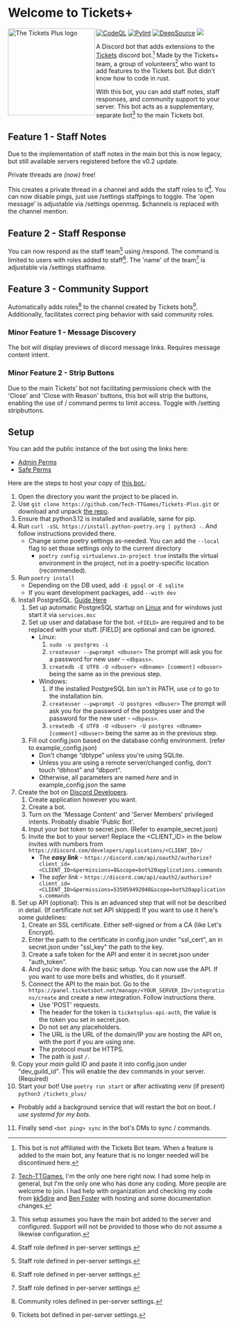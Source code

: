 # Welcome to Tickets+

<img align="left" src="https://raw.githubusercontent.com/Tech-TTGames/Tickets-Plus/main/branding/rounded.png" height="200" width="200" alt="The Tickets Plus logo"/>

[![CodeQL](https://github.com/Tech-TTGames/Tickets-Plus/actions/workflows/codeql.yml/badge.svg?branch=main)](https://github.com/Tech-TTGames/Tickets-Plus/actions/workflows/codeql.yml) [![Pylint](https://github.com/Tech-TTGames/Tickets-Plus/actions/workflows/pylint.yml/badge.svg?branch=main)](https://github.com/Tech-TTGames/Tickets-Plus/actions/workflows/pylint.yml) [![DeepSource](https://deepsource.io/gh/Tech-TTGames/Tickets-Plus.svg/?label=active+issues&show_trend=true&token=ourUeg696DFMDcZDoZi0ZqGn)](https://deepsource.io/gh/Tech-TTGames/Tickets-Plus/?ref=repository-badge) [![](https://shields.tosdr.org/en_9853.svg)](https://tosdr.org/en/service/9853)

A Discord bot that adds extensions to the [Tickets](https://github.com/TicketsBot) discord bot.[^1]
Made by the Tickets+ team, a group of volunteers[^0] who want to add features to the Tickets bot. But didn't know how to code in rust.

With this bot, you can add staff notes, staff responses, and community support to your server.
This bot acts as a supplementary, separate bot[^2] to the main Tickets bot.

## Feature 1 - Staff Notes

Due to the implementation of staff notes in the main bot this is now legacy, but still available servers registered before the v0.2 update.

Private threads are _(now)_ free!

This creates a private thread in a channel and adds the staff roles to it[^3].
You can now disable pings, just use /settings staffpings to toggle.
The 'open message' is adjustable via /settings openmsg. $channels is replaced with the channel mention.

## Feature 2 - Staff Response

You can now respond as the staff team[^3] using /respond.
The command is limited to users with roles added to staff[^3].
The 'name' of the team[^3] is adjustable via /settings staffname.

## Feature 3 - Community Support

Automatically adds roles[^4] to the channel created by Tickets bots[^5].
Additionally, facilitates correct ping behavior with said community roles.

### Minor Feature 1 - Message Discovery

The bot will display previews of discord message links.
Requires message content intent.

### Minor Feature 2 - Strip Buttons

Due to the main Tickets' bot not facilitating permissions check with the 'Close' and 'Close with Reason' buttons, this bot will strip the buttons, enabling the use of / command perms to limit access.
Toggle with /setting stripbuttons.

## Setup

You can add the public instance of the bot using the links here:

- [Admin Perms](https://discord.com/oauth2/authorize?client_id=1079422909812047953&scope=bot+applications.commands&permissions=535059492056)
- [Safe Perms](https://discord.com/oauth2/authorize?client_id=1079422909812047953&scope=bot+applications.commands&permissions=535059492048)

Here are the steps to host your copy of [this bot.](https://github.com/Tech-TTGames/Tickets-Plus):

1. Open the directory you want the project to be placed in.
2. Use `git clone https://github.com/Tech-TTGames/Tickets-Plus.git` or download and unpack [the repo](https://github.com/Tech-TTGames/Tickets-Plus/archive/refs/heads/main.zip).
3. Ensure that python3.12 is installed and available, same for pip.
4. Run `curl -sSL https://install.python-poetry.org | python3 -`. And follow instructions provided there.
   - Change some poetry settings as-needed. You can add the `--local` flag to set those settings only to the current directory
      - `poetry config virtualenvs.in-project true` installs the virtual environment in the project, not in a poetry-specific location (recommended).
5. Run `poetry install`
   - Depending on the DB used, add `-E pgsql` or `-E sqlite`
   - If you want development packages, add `--with dev`
6. Install PostgreSQL. [Guide Here](https://www.postgresql.org/download/)
   1. Set up automatic PostgreSQL startup on [Linux](https://www.postgresql.org/docs/current/server-start.html) and for windows just start it via `services.msc`
   2. Set up user and database for the bot. `<FIELD>` are required and to be replaced with your stuff. [FIELD] are optional and can be ignored.
      - Linux:
         1. `sudo -u postgres -i`
         2. `createuser --pwprompt <dbuser>`
            The prompt will ask you for a password for new user - `<dbpass>`.
         3. `createdb -E UTF8 -O <dbuser> <dbname> [comment]`
            `<dbuser>` being the same as in the previous step.
      - Windows:
         1. If the installed PostgreSQL bin isn't in PATH, use `cd` to go to the installation bin.
         2. `createuser --pwprompt -U postgres <dbuser>`
            The prompt will ask you for the password of the postgres user and the password for the new user - `<dbpass>`.
         3. `createdb -E UTF8 -O <dbuser> -U postgres <dbname> [comment]`
            `<dbuser>` being the same as in the previous step.
   3. Fill out config.json based on the database config environment. (refer to example_config.json)
      - Don't change “dbtype” unless you're using SQLite.
      - Unless you are using a remote server/changed config, don't touch “dbhost” and “dbport”.
      - Otherwise, all parameters are named _here_ and in example_config.json the same
7. Create the bot on [Discord Developers](https://discord.com/developers/applications).
   1. Create application however you want.
   2. Create a bot.
   3. Turn on the 'Message Content' and 'Server Members' privileged intents. Probably disable 'Public Bot'.
   4. Input your bot token to secret.json. (Refer to example_secret.json)
   5. Invite the bot to your server! Replace the <CLIENT_ID> in the below invites with numbers from `https://discord.com/developers/applications/<CLIENT_ID>/`
      - The **_easy link_** - `https://discord.com/api/oauth2/authorize?client_id=<CLIENT_ID>&permissions=8&scope=bot%20applications.commands`
      - The _safer link_ - `https://discord.com/api/oauth2/authorize?client_id=<CLIENT_ID>&permissions=535059492048&scope=bot%20applications.commands`
8. Set up API (optional): This is an advanced step that will not be described in detail. (If certificate not set API skipped) If you want to use it here's some guidelines:
   1. Create an SSL certificate. Either self-signed or from a CA (like Let's Encrypt).
   2. Enter the path to the certificate in config.json under "ssl_cert", an in secret.json under "ssl_key" the path to the key.
   3. Create a safe token for the API and enter it in secret.json under "auth_token".
   4. And you're done with the basic setup. You can now use the API. If you want to use more bells and whistles, do it yourself.
   5. Connect the API to the main bot. Go to the `https://panel.ticketsbot.net/manage/<YOUR_SERVER_ID>/integrations/create` and create a new integration. Follow instructions there.
      - Use 'POST' requests.
      - The header for the token is `ticketsplus-api-auth`, the value is the token you set in secret.json.
      - Do not set any placeholders.
      - The URL is the URL of the domain/IP you are hosting the API on, with the port if you are using one.
      - The protocol _must_ be HTTPS.
      - The path is just `/`.
9. Copy your _main_ guild ID and paste it into config.json under "dev_guild_id". This will enable the dev commands in your server. (Required)
10. Start your bot! Use `poetry run start` or after activating venv (if present) `python3 /tickets_plus/`
   - Probably add a background service that will restart the bot on boot. _I use systemd for my bots._
11. Finally send `<bot ping> sync` in the bot's DMs to sync / commands.


[^1]: This bot is not affiliated with the Tickets Bot team. When a feature is added to the main bot, any feature that is no longer needed will be discontinued here.
[^0]: [Tech-TTGames](https://github.com/Tech-TTGames), I'm the only one here right now. I had some help in general, but I'm the only one who has done any coding. More people are welcome to join. I had help with organization and checking my code from [kk5dire](https://github.com/kk5dire) and [Ben Foster](https://github.com/benfoster04) with hosting and some documentation changes.
[^2]: This setup assumes you have the main bot added to the server and configured. Support will not be provided to those who do not assume a likewise configuration.
[^3]: Staff role defined in per-server settings.
[^4]: Community roles defined in per-server settings.
[^5]: Tickets bot defined in per-server settings.
